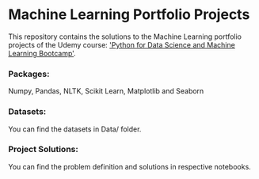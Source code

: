 # Machine Learning Portfolio Projects 
This repository contains the solutions to the Machine Learning portfolio projects of the Udemy course: ['Python for Data Science and Machine Learning Bootcamp'](https://www.udemy.com/course/python-for-data-science-and-machine-learning-bootcamp/).
  
### Packages:
Numpy, Pandas, NLTK, Scikit Learn, Matplotlib and Seaborn
  
### Datasets:
You can find the datasets in Data/ folder.

### Project Solutions: 
You can find the problem definition and solutions in respective notebooks.

